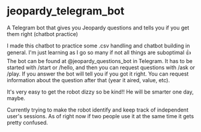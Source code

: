 # jeopardy_telegram_bot
A Telegram bot that gives you Jeopardy questions and tells you if you get them right (chatbot practice)

I made this chatbot to practice some .csv handling and chatbot building in general. I'm just learning as I go so many if not all things are suboptimal 👍
The bot can be found at @jeopardy_questions_bot in Telegram. It has to be started with /start or /hello, and then you can request questions with /ask or /play.
If you answer the bot will tell you if you got it right. You can request information about the question after that (year it aired, value, etc).

It's very easy to get the robot dizzy so be kind!! He will be smarter one day, maybe.

Currently trying to make the robot identify and keep track of independent user's sessions. As of right now if two people use it at the same time it gets pretty confused.
